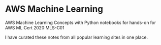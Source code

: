 # AWS Machine Learning
AWS Machine Learning Concepts with Python notebooks for hands-on for AWS ML Cert 2020 MLS-C01

I have curated these notes from all popular learning sites in one place.
